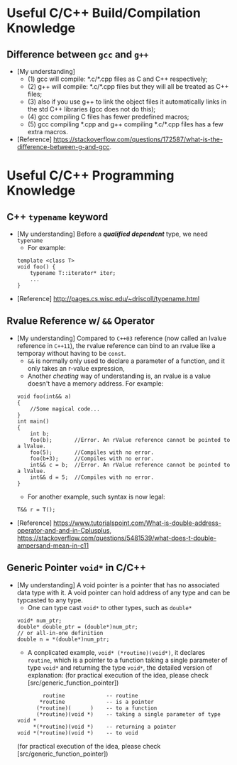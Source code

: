 # Useful C/C++ Build/Compilation Knowledge

## Difference between `gcc` and `g++`
* [My understanding] 
    * (1) gcc will compile: \*.c/\*.cpp files as C and C++ respectively; 
    * (2) g++ will compile: \*.c/\*.cpp files but they will all be treated as C++ files; 
    * (3) also if you use g++ to link the object files it automatically links in the std C++ libraries (gcc does not do this); 
    * (4) gcc compiling C files has fewer predefined macros; 
    * (5) gcc compiling \*.cpp and g++ compiling \*.c/\*.cpp files has a few extra macros.
* [Reference] https://stackoverflow.com/questions/172587/what-is-the-difference-between-g-and-gcc.


# Useful C/C++ Programming Knowledge

## C++ `typename` keyword
* [My understanding] Before a ***qualified dependent*** type, we need `typename`
    * For example:
    ```
    template <class T>
    void foo() {
        typename T::iterator* iter;
        ...
    }
    ```
*  [Reference] http://pages.cs.wisc.edu/~driscoll/typename.html

## Rvalue Reference w/ `&&` Operator
* [My understanding] Compared to `C++03` reference (now called an lvalue reference in `C++11`), the rvalue reference can bind to an rvalue like a temporay without having to be `const`. 
    * `&&` is normally only used to declare a parameter of a function, and it only takes an r-value expression, 
    * Another *cheating* way of understanding is, an rvalue is a value doesn't have a memory address. For example:
    ```
    void foo(int&& a)
    {
        //Some magical code...
    }
    int main()
    {
        int b;
        foo(b);       //Error. An rValue reference cannot be pointed to a lValue.
        foo(5);       //Compiles with no error.
        foo(b+3);     //Compiles with no error.
        int&& c = b;  //Error. An rValue reference cannot be pointed to a lValue.
        int&& d = 5;  //Compiles with no error.
    }
    ```
    * For another example, such syntax is now legal:
    ```
    T&& r = T();
    ```
* [Reference] https://www.tutorialspoint.com/What-is-double-address-operator-and-and-in-Cplusplus, https://stackoverflow.com/questions/5481539/what-does-t-double-ampersand-mean-in-c11

## Generic Pointer `void*` in C/C++
* [My understanding] A void pointer is a pointer that has no associated data type with it. A void pointer can hold address of any type and can be typcasted to any type.
    * One can type cast `void*` to other types, such as `double*`
    ```
    void* num_ptr;
    double* double_ptr = (double*)num_ptr;
    // or all-in-one definition
    double n = *(double*)num_ptr;
    ```
    * A conplicated example, `void* (*routine)(void*)`, it declares `routine`, which is a pointer to a function taking a single parameter of type `void*` and returning the type `void*`, the detailed version of explanation:
    (for practical execution of the idea, please check [src/generic_function_pointer])
    ```
            routine             -- routine
           *routine             -- is a pointer
          (*routine)(      )    -- to a function
          (*routine)(void *)    -- taking a single parameter of type void *
         *(*routine)(void *)    -- returning a pointer
    void *(*routine)(void *)    -- to void    
    ```
    (for practical execution of the idea, please check [src/generic_function_pointer])
